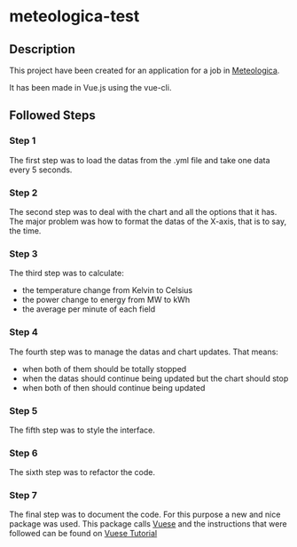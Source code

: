 # meteologica-test

## Description

This project have been created for an application for a job in [Meteologica](http://www.meteologica.com/).

It has been made in Vue.js using the vue-cli.

## Followed Steps

### Step 1

The first step was to load the datas from the .yml file and take one data every 5 seconds.

### Step 2

The second step was to deal with the chart and all the options that it has. The major problem was how to format the datas of the X-axis, that is to say, the time.

### Step 3

The third step was to calculate:

- the temperature change from Kelvin to Celsius
- the power change to energy from MW to kWh
- the average per minute of each field

### Step 4

The fourth step was to manage the datas and chart updates. That means:

- when both of them should be totally stopped
- when the datas should continue being updated but the chart should stop
- when both of then should continue being updated

### Step 5

The fifth step was to style the interface.

### Step 6

The sixth step was to refactor the code.

### Step 7

The final step was to document the code. For this purpose a new and nice package was used. This package calls [Vuese](https://github.com/vue-contrib/vuese) and the instructions that were followed can be found on [Vuese Tutorial](https://dev.to/berniwittmann/quick--easy-documentation-generation-for-vuejs-components-7k6)
